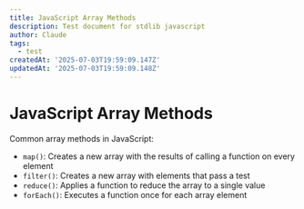 ```yaml
---
title: JavaScript Array Methods
description: Test document for stdlib javascript
author: Claude
tags:
  - test
createdAt: '2025-07-03T19:59:09.147Z'
updatedAt: '2025-07-03T19:59:09.148Z'
---
```

# JavaScript Array Methods

Common array methods in JavaScript:

- `map()`: Creates a new array with the results of calling a function on every element
- `filter()`: Creates a new array with elements that pass a test
- `reduce()`: Applies a function to reduce the array to a single value
- `forEach()`: Executes a function once for each array element
